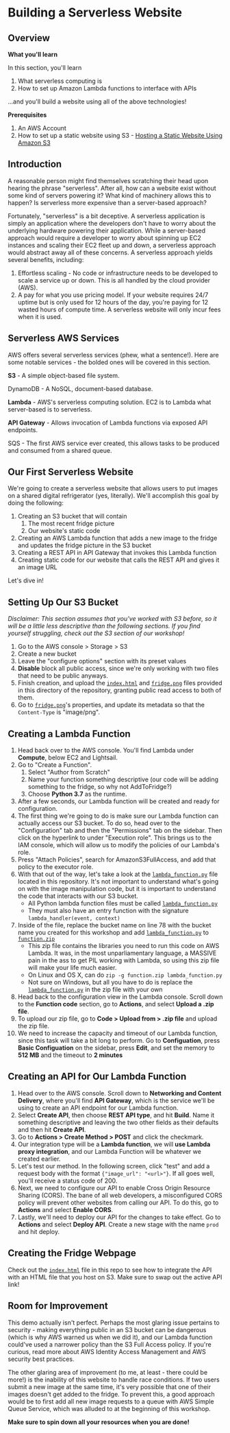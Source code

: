 # Building a Serverless Website

## Overview
**What you'll learn**

In this section, you'll learn
1. What serverless computing is
2. How to set up Amazon Lambda functions to interface with APIs

...and you'll build a website using all of the above technologies!

**Prerequisites**
1. An AWS Account
2. How to set up a static website using S3 - [Hosting a Static Website Using Amazon S3](https://github.com/HackBinghamton/CloudComputingWorkshop/blob/master/S3/StaticWebsiteUsingS3.md)

## Introduction

A reasonable person might find themselves scratching their head upon hearing the phrase "serverless". After all, how can 
a website exist without some kind of servers powering it? What kind of machinery allows this to happen? Is serverless
more expensive than a server-based approach?

Fortunately, "serverless" is a bit deceptive. A serverless application is simply an application where the developers
don't have to worry about the underlying hardware powering their application. While a server-based approach would require
a developer to worry about spinning up EC2 instances and scaling their EC2 fleet up and down, a serverless approach
would abstract away all of these concerns. A serverless approach yields several benefits, including:

1. Effortless scaling - No code or infrastructure needs to be developed to scale a service up or down. This is all handled 
by the cloud provider (AWS).
2. A pay for what you use pricing model. If your website requires 24/7 uptime but is only used for 12 hours of the day,
you're paying for 12 wasted hours of compute time. A serverless website will only incur fees when it is used.


## Serverless AWS Services
AWS offers several serverless services (phew, what a sentence!). Here are some notable services - the bolded ones will 
be covered in this section.

**S3** - A simple object-based file system.

DynamoDB - A NoSQL, document-based database.

**Lambda** - AWS's serverless computing solution. EC2 is to Lambda what server-based is to serverless.

**API Gateway** - Allows invocation of Lambda functions via exposed API endpoints.

SQS - The first AWS service ever created, this allows tasks to be produced and consumed from a shared queue.


## Our First Serverless Website 
We're going to create a serverless website that allows users to put images on a shared digital refrigerator (yes, literally).
We'll accomplish this goal by doing the following:
1. Creating an S3 bucket that will contain
    1. The most recent fridge picture
    2. Our website's static code
2. Creating an AWS Lambda function that adds a new image to the fridge and updates the fridge picture in the S3 bucket
3. Creating a REST API in API Gateway that invokes this Lambda function
4. Creating static code for our website that calls the REST API and gives it an image URL

Let's dive in!


## Setting Up Our S3 Bucket
*Disclaimer: This section assumes that you've worked with S3 before, so it will be a little less descriptive than the following
sections. If you find yourself struggling, check out the S3 section of our workshop!*

1. Go to the AWS console > Storage > S3
2. Create a new bucket
3. Leave the "configure options" section with its preset values
4. **Disable** block all public access, since we're only working with two files that need to be public anyways.
5. Finish creation, and upload the [`index.html`](https://github.com/HackBinghamton/CloudComputingWorkshop/blob/master/Serverless/index.html) and [`fridge.png`](https://github.com/HackBinghamton/CloudComputingWorkshop/blob/master/Serverless/fridge.png) files provided in this directory of the repository, 
granting public read access to both of them.
6. Go to [`fridge.png`](https://github.com/HackBinghamton/CloudComputingWorkshop/blob/master/Serverless/fridge.png)'s properties, and update its metadata so that the `Content-Type` is "image/png".


## Creating a Lambda Function
1. Head back over to the AWS console. You'll find Lambda under **Compute**, below EC2 and Lightsail.
2. Go to "Create a Function".
    1. Select "Author from Scratch"
    2. Name your function something descriptive (our code will be adding something to the fridge, so why not AddToFridge?)
    3. Choose **Python 3.7** as the runtime.
3. After a few seconds, our Lambda function will be created and ready for configuration.
4. The first thing we're going to do is make sure our Lambda function can actually access our S3 bucket. To do so, head over to the "Configuration" tab and then the "Permissions" tab on the sidebar. Then click on the hyperlink to under "Execution role". This brings us to the IAM console, which will allow us to modify the policies of our Lambda's role.
5. Press "Attach Policies", search for AmazonS3FullAccess, and add that policy to the executor role.
6. With that out of the way, let's take a look at the [`lambda_function.py`](https://github.com/HackBinghamton/CloudComputingWorkshop/blob/master/Serverless/lambda_function.py) file located in this repository. It's not 
important to understand what's going on with the image manipulation code, but it is important to understand the code
that interacts with our S3 bucket. 
    * All Python lambda function files must be called [`lambda_function.py`](https://github.com/HackBinghamton/CloudComputingWorkshop/blob/master/Serverless/lambda_function.py)
    * They must also have an entry function with the signature `lambda_handler(event, context)`
7. Inside of the file, replace the bucket name on line 78 with the bucket name you created for this workshop and add [`lambda_function.py`](https://github.com/HackBinghamton/CloudComputingWorkshop/blob/master/Serverless/lambda_function.py) to [`function.zip`](https://github.com/HackBinghamton/CloudComputingWorkshop/blob/master/Serverless/function.zip)
    * This zip file contains the libraries you need to run this code on AWS Lambda. It was, in the most unparliamentary language,
    a MASSIVE pain in the ass to get PIL working with Lambda, so using this zip file will make your life much easier. 
    * On Linux and OS X, can do `zip -g function.zip lambda_function.py`
    * Not sure on Windows, but all you have to do is replace the [`lambda_function.py`](https://github.com/HackBinghamton/CloudComputingWorkshop/blob/master/Serverless/lambda_function.py) in the zip file with your own
8. Head back to the configuration view in the Lambda console. Scroll down to the **Function code** section, go to **Actions**, 
and select **Upload a .zip file**.
8. To upload our zip file, go to **Code > Upload from > .zip file** and upload the zip file. 
9. We need to increase the capacity and timeout of our Lambda function, since this task will take a bit long to perform.
Go to **Configuation**, press **Basic Configuation** on the sidebar, press **Edit**, and set the memory to **512 MB** and the timeout to **2 minutes**
    
## Creating an API for Our Lambda Function
1. Head over to the AWS console. Scroll down to **Networking and Content Delivery**, where you'll find **API Gateway**,
which is the service we'll be using to create an API endpoint for our Lambda function.
2. Select **Create API**, then choose **REST API type**, and hit **Build**. Name it something descriptive and leaving the two other fields as their defaults and then hit **Create API**.
4. Go to **Actions > Create Method > POST** and click the checkmark.
5. Our integration type will be a **Lambda function**, we will **use Lambda proxy integration**, and our Lambda Function will be whatever we created earlier.
6. Let's test our method. In the following screen, click "test" and add a request body with the format `{"image_url": "<url>"}`. If all goes well, you'll receive a status code of 200.
7. Next, we need to configure our API to enable Cross Origin Resource Sharing (CORS). The bane of all web developers, a misconfigured CORS policy will prevent other websites from calling our API. To do this, go to **Actions** and select **Enable CORS**. 
8. Lastly, we'll need to deploy our API for the changes to take effect. Go to **Actions** and select **Deploy API**. Create a new stage with the name `prod` and hit deploy.

## Creating the Fridge Webpage

Check out the [`index.html`](https://github.com/HackBinghamton/CloudComputingWorkshop/blob/master/Serverless/index.html) file in this repo to see how to integrate the API with an HTML file that you host on S3. Make sure to swap out the active API link! 

## Room for Improvement
This demo actually isn't perfect. Perhaps the most glaring issue pertains to security - making everything public in an S3
bucket can be dangerous (which is why AWS warned us when we did it), and our Lambda function could've used a narrower policy
than the S3 Full Access policy. If you're curious, read more about AWS Identity Access Management and AWS security best practices.

The other glaring area of improvement (to me, at least - there could be more!) is the inability of this website to handle 
race conditions. If two users submit a new image at the same time, it's very possible that one of their images doesn't get 
added to the fridge. To prevent this, a good approach would be to first add all new image requests to a queue with AWS 
Simple Queue Service, which was alluded to at the beginning of this workshop.

**Make sure to spin down all your resources when you are done!**

